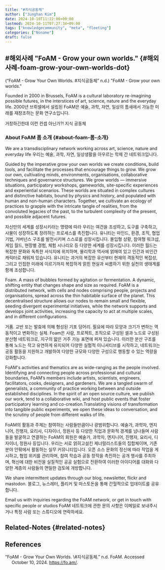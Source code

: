 ```yaml
---
title: "#지식공동체"
author: ["Junghan Kim"]
date: 2024-10-10T11:22:00+09:00
lastmod: 2024-10-11T07:27:34+09:00
tags: ["knowledgecommunity", "meta", "fleeting"]
categories: ["Noname"]
draft: false
---
```


<!--more-->


## #해외사례 "FoAM - Grow your own worlds." {#해외사례-foam-grow-your-own-worlds-dot}

(“FoAM - Grow Your Own Worlds. \#지식공동체” n.d.) "FoAM - Grow your own worlds."

Founded in 2000 in Brussels, FoAM is a cultural laboratory re-imagining possible futures, in the interstices of art, science, nature and the everyday life. 2000년 브뤼셀에서 설립된 FoAM은 예술, 과학, 자연, 일상의 틈새에서 가능한 미래를 재창조하는 문화 연구소입니다.

거창하긴한데 이런 컨셉 아닌가?! 지식 공동체


### About FoAM 폼 소개 {#about-foam-폼-소개}

We are a transdisciplinary network working across art, science, nature and everyday life 우리는 예술, 과학, 자연, 일상생활을 아우르는 학제 간 네트워크입니다.

Guided by the imperative grow your own worlds we create conditions, build tools, and facilitate the processes that encourage things to grow. We grow our own, cultivating minds, environments, organisations, collaborative techniques and governance structures. We grow worlds — immersive situations, participatory workshops, gameworlds, site-specific experiences and experiential scenarios. These worlds are situated in complex cultures and distinctive habitats, bound by physics and history, and populated with human and non-human characters. Together, we cultivate an ecology of practices to grapple with the intricate tangle of realities, from the convoluted legacies of the past, to the turbulent complexity of the present, and possible adjacent futures.

자신만의 세계를 성장시키라는 명령에 따라 우리는 여건을 조성하고, 도구를 구축하고, 사물이 성장하도록 장려하는 프로세스를 촉진합니다. 유니티는 마인드, 환경, 조직, 협업 기법, 거버넌스 구조를 발전시키며 스스로를 성장시킵니다. 몰입형 상황, 참여형 워크샵, 게임 월드, 현장별 경험, 체험 시나리오 등 다양한 세계를 성장시킵니다. 이러한 월드는 복잡한 문화와 독특한 서식지에 위치하며, 물리학과 역사에 얽매여 있고 인간과 비인간 캐릭터로 채워져 있습니다. 유니티는 과거의 복잡한 유산부터 현재의 격동적인 복잡성, 그리고 인접한 미래에 이르기까지 복잡하게 얽힌 현실과 씨름하기 위한 실천의 생태계를 함께 조성합니다.

Foam. A mass of bubbles formed by agitation or fermentation. A dynamic, shifting entity that changes shape and size as required. FoAM is a distributed network, with cells and nodes comprising people, projects and organisations, spread across the thin habitable surface of the planet. This decentralised structure allows our nodes to remain small and flexible, seeding divergent experimental initiatives, while the network supports and develops joint activities, increasing the capacity to act at multiple scales, and in different configurations.

거품. 교반 또는 발효에 의해 형성된 기포 덩어리. 필요에 따라 모양과 크기가 변하는 역동적이고 변화하는 실체. Foam은 사람, 프로젝트, 조직으로 구성된 셀과 노드로 구성된 분산형 네트워크로, 지구의 얇은 거주 가능 표면에 퍼져 있습니다. 이러한 분산 구조를 통해 노드는 작고 유연하게 유지되어 다양한 실험적 이니셔티브를 시작하고, 네트워크는 공동 활동을 지원하고 개발하여 다양한 규모와 다양한 구성으로 행동할 수 있는 역량을 강화합니다.

FoAM's activities and thematics are as wide-ranging as the people involved. Identifying and connecting people across professional and cultural boundaries, FoAM’s members include artists, scientists, engineers, facilitators, cooks, designers, and gardeners. We are a tangled swarm of generalists, a community of practice working between and outside established disciplines. In the spirit of an open source culture, we publish our work, tend to a collaborative wiki, and host public events that foster participatory learning and co-creation.Translating visions of transformation into tangible public experiments, we open these ideas to conversation, and the scrutiny of people from different walks of life.

FoAM의 활동과 주제는 참여하는 사람들만큼이나 광범위합니다. 예술가, 과학자, 엔지니어, 진행자, 요리사, 디자이너, 정원사 등 다양한 직업과 문화적 경계를 넘나들며 사람들을 발굴하고 연결하는 FoAM의 회원은 예술가, 과학자, 엔지니어, 진행자, 요리사, 디자이너, 정원사 등입니다. 우리는 서로 얽히고설킨 제너럴리스트들의 집합체이며, 기존 분야 안팎에서 활동하는 실무 커뮤니티입니다. 오픈 소스 문화의 정신에 따라 작업을 게시하고, 협업 위키를 관리하며, 참여 학습과 공동 창작을 촉진하는 공개 행사를 주최하며, 혁신에 대한 비전을 실질적인 공공 실험으로 전환하여 이러한 아이디어를 대화와 다양한 계층의 사람들의 면밀한 검토에 개방합니다.

We share intermittent updates through our blog, newsletter, flickr and mastodon. 블로그, 뉴스레터, 플리커 및 마스토돈을 통해 간헐적으로 업데이트를 공유합니다.

Email us with inquiries regarding the FoAM network, or get in touch with specific people or studios FoAM 네트워크에 관한 문의 사항은 이메일로 보내주시거나 특정 사람 또는 스튜디오에 연락하세요.


## Related-Notes {#related-notes}

## References

<style>.csl-entry{text-indent: -1.5em; margin-left: 1.5em;}</style><div class="csl-bib-body">
  <div class="csl-entry">“FoAM - Grow Your Own Worlds. \#지식공동체.” n.d. FoAM. Accessed October 10, 2024. <a href="https://fo.am/">https://fo.am/</a>.</div>
</div>
